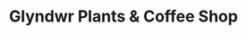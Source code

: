 ---
title: "Glyndwr Plants & Coffee Shop"
url: /corwen/glyndwr-plants-and-coffee-shop/
shop: garden centre
---
